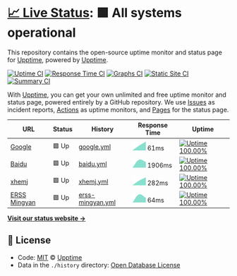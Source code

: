 # [📈 Live Status](https://demo.upptime.js.org): <!--live status--> **🟩 All systems operational**

This repository contains the open-source uptime monitor and status page for [Upptime](https://upptime.js.org), powered by [Upptime](https://github.com/upptime/upptime).

[![Uptime CI](https://github.com/koj-co/upptime/workflows/Uptime%20CI/badge.svg)](https://github.com/koj-co/upptime/actions?query=workflow%3A%22Uptime+CI%22)
[![Response Time CI](https://github.com/koj-co/upptime/workflows/Response%20Time%20CI/badge.svg)](https://github.com/koj-co/upptime/actions?query=workflow%3A%22Response+Time+CI%22)
[![Graphs CI](https://github.com/koj-co/upptime/workflows/Graphs%20CI/badge.svg)](https://github.com/koj-co/upptime/actions?query=workflow%3A%22Graphs+CI%22)
[![Static Site CI](https://github.com/koj-co/upptime/workflows/Static%20Site%20CI/badge.svg)](https://github.com/koj-co/upptime/actions?query=workflow%3A%22Static+Site+CI%22)
[![Summary CI](https://github.com/koj-co/upptime/workflows/Summary%20CI/badge.svg)](https://github.com/koj-co/upptime/actions?query=workflow%3A%22Summary+CI%22)

With [Upptime](https://upptime.js.org), you can get your own unlimited and free uptime monitor and status page, powered entirely by a GitHub repository. We use [Issues](https://github.com/upptime/upptime/issues) as incident reports, [Actions](https://github.com/upptime/upptime/actions) as uptime monitors, and [Pages](https://demo.upptime.js.org) for the status page.

<!--start: status pages-->
<!-- This summary is generated by Upptime (https://github.com/upptime/upptime) -->
<!-- Do not edit this manually, your changes will be overwritten -->

| URL                                    | Status | History                                                                                      | Response Time                                                                    | Uptime                                                                                                                                                                                                               |
| -------------------------------------- | ------ | -------------------------------------------------------------------------------------------- | -------------------------------------------------------------------------------- | -------------------------------------------------------------------------------------------------------------------------------------------------------------------------------------------------------------------- |
| [Google](https://www.google.com)       | 🟩 Up  | [google.yml](https://github.com/xhemj/upptime/commits/master/history/google.yml)             | <img alt="Response time graph" src="./graphs/google.png" height="20"> 61ms       | [![Uptime 100.00%](https://img.shields.io/endpoint?url=https%3A%2F%2Fraw.githubusercontent.com%2Fxhemj%2Fupptime%2Fmaster%2Fapi%2Fgoogle%2Fuptime.json)](https://xhemj.github.io/upptime/history/google)             |
| [Baidu](https://www.baidu.com)         | 🟩 Up  | [baidu.yml](https://github.com/xhemj/upptime/commits/master/history/baidu.yml)               | <img alt="Response time graph" src="./graphs/baidu.png" height="20"> 1906ms      | [![Uptime 100.00%](https://img.shields.io/endpoint?url=https%3A%2F%2Fraw.githubusercontent.com%2Fxhemj%2Fupptime%2Fmaster%2Fapi%2Fbaidu%2Fuptime.json)](https://xhemj.github.io/upptime/history/baidu)               |
| [xhemj](https://xhemj.js.org)          | 🟩 Up  | [xhemj.yml](https://github.com/xhemj/upptime/commits/master/history/xhemj.yml)               | <img alt="Response time graph" src="./graphs/xhemj.png" height="20"> 282ms       | [![Uptime 100.00%](https://img.shields.io/endpoint?url=https%3A%2F%2Fraw.githubusercontent.com%2Fxhemj%2Fupptime%2Fmaster%2Fapi%2Fxhemj%2Fuptime.json)](https://xhemj.github.io/upptime/history/xhemj)               |
| [ERSS Mingyan](https://mingyan.js.org) | 🟩 Up  | [erss-mingyan.yml](https://github.com/xhemj/upptime/commits/master/history/erss-mingyan.yml) | <img alt="Response time graph" src="./graphs/erss-mingyan.png" height="20"> 64ms | [![Uptime 100.00%](https://img.shields.io/endpoint?url=https%3A%2F%2Fraw.githubusercontent.com%2Fxhemj%2Fupptime%2Fmaster%2Fapi%2Ferss-mingyan%2Fuptime.json)](https://xhemj.github.io/upptime/history/erss-mingyan) |

<!--end: status pages-->

[**Visit our status website →**](https://demo.upptime.js.org)

## 📄 License

- Code: [MIT](./LICENSE) © [Upptime](https://upptime.js.org)
- Data in the `./history` directory: [Open Database License](https://opendatacommons.org/licenses/odbl/1-0/)
